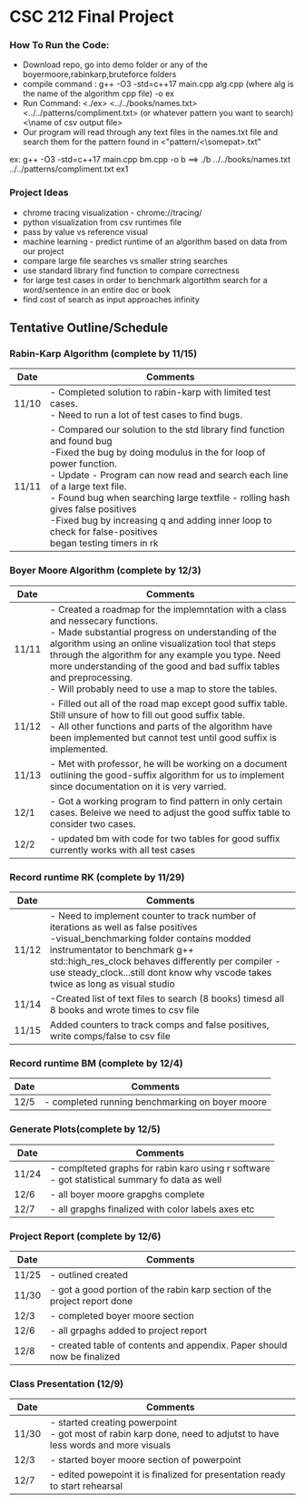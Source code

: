 # CSC 212 Final Project

### How To Run the Code:<br>
- Download repo, go into demo folder or any of the boyermoore,rabinkarp,bruteforce folders <br>
- compile command : g++ -O3 -std=c++17 main.cpp alg.cpp (where alg is the name of the algorithm cpp file) -o ex <br>
- Run Command: <./ex> <../../books/names.txt> <../../patterns/compliment.txt> (or whatever pattern you want to search) <\name of csv output file> <br>
- Our program will read through any text files in the names.txt file and search them for the pattern found in <"pattern/<\somepat>.txt"<br>

ex:  g++ -O3 -std=c++17 main.cpp bm.cpp -o b ==> ./b ../../books/names.txt ../../patterns/compliment.txt ex1 <br>


### Project Ideas

- chrome tracing visualization - chrome://tracing/
- python visualization from csv runtimes file
- pass by value vs reference visual
- machine learning - predict runtime of an algorithm based on data from our project
- compare large file searches vs smaller string searches
- use standard library find function to compare correctness 
- for large test cases in order to benchmark algortithm search for a word/sentence in an entire doc or book
- find cost of search as input approaches infinity

## Tentative Outline/Schedule

### Rabin-Karp Algorithm (complete by 11/15)

|Date|Comments|
|---|---|
|11/10|- Completed solution to rabin-karp with limited test cases.<br>- Need to run a lot of test cases to find bugs.|
|11/11|- Compared our solution to the std library find function and found bug<br>-Fixed the bug by doing modulus in the for loop of power function.<br>- Update - Program can now read and search each line of a large text file.<br> - Found bug when searching large textfile - rolling hash gives false positives<br>-Fixed bug by increasing q and adding inner loop to check for false-positives<br> began testing timers in rk|

### Boyer Moore Algorithm (complete by 12/3)
|Date|Comments|
|---|---|
|11/11|- Created a roadmap for the implemntation with a class and nessecary functions.<br> - Made substantial progress on understanding of the algorithm using an online visualization tool that steps through the algorithm for any example you type. Need more understanding of the good and bad suffix tables and preprocessing. <br> - Will probably need to use a map to store the tables. |
|11/12| - Filled out all of the road map except good suffix table. Still unsure of how to fill out good suffix table. <br> - All other functions and parts of the algorithm have been implemented but cannot test until good suffix is implemented. |
|11/13| - Met with professor, he will be working on a document outlining the good-suffix algorithm for us to implement since documentation on it is very varried.|
|12/1| - Got a working program to find pattern in only certain cases. Beleive we need to adjust the good suffix table to consider two cases. |
|12/2| - updated bm with code for two tables for good suffix currently works with all test cases|
    
### Record runtime RK (complete by 11/29)
|Date|Comments|
|---|---|
|11/12|- Need to implement counter to track number of iterations as well as false positives<br> -visual_benchmarking folder contains modded instrumentator to benchmark g++ <br> std::high_res_clock behaves differently per compiler - use steady_clock...still dont know why vscode takes twice as long as visual studio|
|11/14|-Created list of text files to search (8 books) timesd all 8 books and wrote times to csv file |
|11/15 |Added counters to track comps and false positives, write comps/false to csv file |

### Record runtime BM (complete by 12/4)
|Date|Comments|
|---|---|
|12/5| - completed running benchmarking on boyer moore|
    
### Generate Plots(complete by 12/5)
|Date|Comments|
|---|---|
|11/24| - complteted graphs for rabin karo using r software <br> - got statistical summary fo data as well|
|12/6| - all boyer moore grapghs complete
|12/7| - all grapghs finalized with color labels axes etc
    
### Project Report (complete by 12/6)
|Date|Comments|
|---|---|
|11/25| - outlined created|
|11/30| - got a good portion of the rabin karp section of the project report done|
|12/3| - completed boyer moore section|
|12/6| - all grpaghs added to project report|
|12/8| - created table of contents and appendix. Paper should now be finalized|
    
### Class Presentation (12/9)
|Date|Comments|
|---|---|
|11/30| - started creating powerpoint <br> - got most of rabin karp done, need to adjutst to have less words and more visuals|
|12/3| - started boyer moore section of powerpoint|
|12/7| - edited powepoint it is finalized for presentation ready to start rehearsal|

